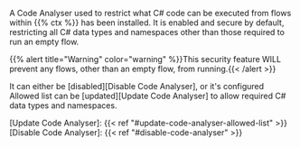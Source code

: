 A Code Analyser used to restrict what C# code can be executed from flows within {{% ctx %}} has been installed. It is enabled and secure by default, restricting all C# data types and namespaces other than those required to run an empty flow.

{{% alert title="Warning" color="warning" %}}This security feature WILL prevent any flows, other than an empty flow, from running.{{< /alert >}}

It can either be [disabled][Disable Code Analyser], or it's configured Allowed list can be [updated][Update Code Analyser] to allow required C# data types and namespaces.

[Update Code Analyser]: {{< ref "#update-code-analyser-allowed-list" >}}
[Disable Code Analyser]: {{< ref "#disable-code-analyser" >}}
